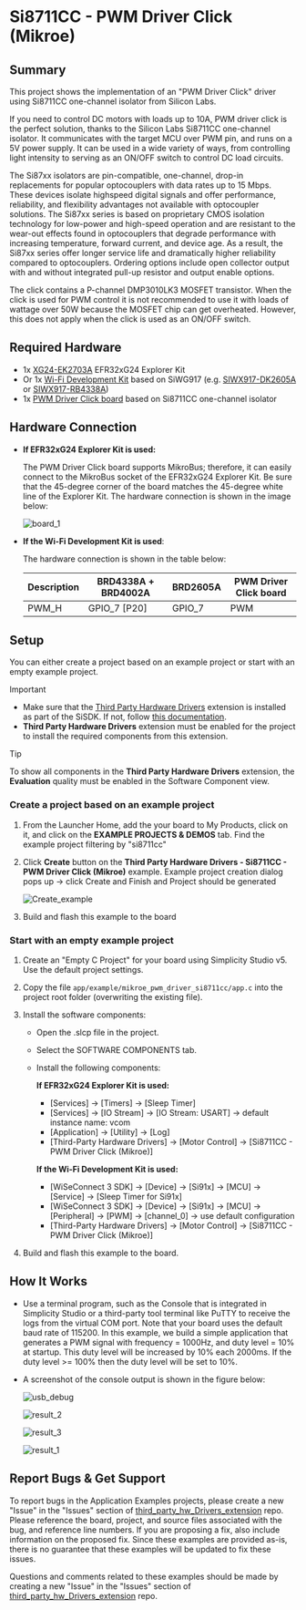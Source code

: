 # Si8711CC - PWM Driver Click (Mikroe) #

## Summary ##

This project shows the implementation of an "PWM Driver Click" driver using Si8711CC one-channel isolator from Silicon Labs.

If you need to control DC motors with loads up to 10A, PWM driver click is the perfect solution, thanks to the Silicon Labs Si8711CC one-channel isolator. It communicates with the target MCU over PWM pin, and runs on a 5V power supply. It can be used in a wide variety of ways, from controlling light intensity to serving as an ON/OFF switch to control DC load circuits.

The Si87xx isolators are pin-compatible, one-channel, drop-in replacements for popular optocouplers with data rates up to 15 Mbps. These devices isolate highspeed digital signals and offer performance, reliability, and flexibility advantages not available with optocoupler solutions. The Si87xx series is based on proprietary CMOS isolation technology for low-power and high-speed operation and are resistant to the wear-out effects found in optocouplers that degrade performance with increasing temperature, forward current, and device age. As a result, the Si87xx series offer longer service life and dramatically higher reliability compared to optocouplers. Ordering options include open collector output with and without integrated pull-up resistor and output enable options.

The click contains a P-channel DMP3010LK3 MOSFET transistor. When the click is used for PWM control it is not recommended to use it with loads of wattage over 50W because the MOSFET chip can get overheated. However, this does not apply when the click is used as an ON/OFF switch.

## Required Hardware ##

- 1x [XG24-EK2703A](https://www.silabs.com/development-tools/wireless/efr32xg24-explorer-kit) EFR32xG24 Explorer Kit
- Or 1x [Wi-Fi Development Kit](https://www.silabs.com/development-tools/wireless/wi-fi) based on SiWG917 (e.g. [SIWX917-DK2605A](https://www.silabs.com/development-tools/wireless/wi-fi/siwx917-dk2605a-wifi-6-bluetooth-le-soc-dev-kit) or [SIWX917-RB4338A](https://www.silabs.com/development-tools/wireless/wi-fi/siwx917-rb4338a-wifi-6-bluetooth-le-soc-radio-board))
- 1x [PWM Driver Click board](https://www.mikroe.com/pwm-driver-click) based on Si8711CC one-channel isolator

## Hardware Connection ##

- **If EFR32xG24 Explorer Kit is used:**

  The PWM Driver Click board supports MikroBus; therefore, it can easily connect to the MikroBus socket of the EFR32xG24 Explorer Kit. Be sure that the 45-degree corner of the board matches the 45-degree white line of the Explorer Kit. The hardware connection is shown in the image below:

  ![board_1](image/hardware_connection.png "BRD2703A xG24 Explorer Kit Board and PWM Driver Click Board")

- **If the Wi-Fi Development Kit is used**:

  The hardware connection is shown in the table below:

  | Description  | BRD4338A + BRD4002A | BRD2605A     | PWM Driver Click board     |
  | -------------| ------------- | ------------------ | ---------------------------|
  | PWM_H        | GPIO_7 [P20]  | GPIO_7             | PWM                        |

## Setup ##

You can either create a project based on an example project or start with an empty example project.

> [!IMPORTANT]
> - Make sure that the [Third Party Hardware Drivers](https://github.com/SiliconLabsSoftware/third_party_hw_drivers_extension) extension is installed as part of the SiSDK. If not, follow [this documentation](https://github.com/SiliconLabsSoftware/third_party_hw_drivers_extension/blob/master/README.md#how-to-add-to-simplicity-studio-ide).
> - **Third Party Hardware Drivers** extension must be enabled for the project to install the required components from this extension.

> [!TIP]
> To show all components in the **Third Party Hardware Drivers** extension, the **Evaluation** quality must be enabled in the Software Component view.

### Create a project based on an example project ###

1. From the Launcher Home, add the your board to My Products, click on it, and click on the **EXAMPLE PROJECTS & DEMOS** tab. Find the example project filtering by "si8711cc"

2. Click **Create** button on the **Third Party Hardware Drivers - Si8711CC - PWM Driver Click (Mikroe)** example. Example project creation dialog pops up -> click Create and Finish and Project should be generated

    ![Create_example](image/create_example.png)

3. Build and flash this example to the board

### Start with an empty example project ###

1. Create an "Empty C Project" for your board using Simplicity Studio v5. Use the default project settings.

2. Copy the file `app/example/mikroe_pwm_driver_si8711cc/app.c` into the project root folder (overwriting the existing file).

3. Install the software components:

    - Open the .slcp file in the project.

    - Select the SOFTWARE COMPONENTS tab.

    - Install the following components:

      **If EFR32xG24 Explorer Kit is used:**

        - [Services] → [Timers] → [Sleep Timer]
        - [Services] → [IO Stream] → [IO Stream: USART] → default instance name: vcom
        - [Application] → [Utility] → [Log]
        - [Third-Party Hardware Drivers] → [Motor Control] → [Si8711CC - PWM Driver Click (Mikroe)]

      **If the Wi-Fi Development Kit is used:**

       - [WiSeConnect 3 SDK] → [Device] → [Si91x] → [MCU] → [Service] → [Sleep Timer for Si91x]
       - [WiSeConnect 3 SDK] → [Device] → [Si91x] → [MCU] → [Peripheral] → [PWM] → [channel_0] → use default configuration
       - [Third-Party Hardware Drivers] → [Motor Control] → [Si8711CC - PWM Driver Click (Mikroe)]

4. Build and flash this example to the board.

## How It Works ##

- Use a terminal program, such as the Console that is integrated in Simplicity Studio or a third-party tool terminal like PuTTY to receive the logs from the virtual COM port. Note that your board uses the default baud rate of 115200. In this example, we build a simple application that generates a PWM signal with frequency = 1000Hz, and duty level = 10% at startup. This duty level will be increased by 10% each 2000ms. If the duty level >= 100% then the duty level will be set to 10%.

- A screenshot of the console output is shown in the figure below:

  ![usb_debug](image/log.png "USB Debug Output Data")

  ![result_2](image/result_2.png "Result_2")

  ![result_3](image/result_3.png "Result_3")

  ![result_1](image/result_1.png "Result_1")

## Report Bugs & Get Support ##

To report bugs in the Application Examples projects, please create a new "Issue" in the "Issues" section of [third_party_hw_Drivers_extension](https://github.com/SiliconLabsSoftware/third_party_hw_drivers_extension) repo. Please reference the board, project, and source files associated with the bug, and reference line numbers. If you are proposing a fix, also include information on the proposed fix. Since these examples are provided as-is, there is no guarantee that these examples will be updated to fix these issues.

Questions and comments related to these examples should be made by creating a new "Issue" in the "Issues" section of [third_party_hw_Drivers_extension](https://github.com/SiliconLabsSoftware/third_party_hw_drivers_extension) repo.
